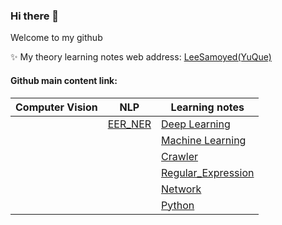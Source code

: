### Hi there 👋

Welcome to my github

✨ My theory learning notes web address:  [LeeSamoyed(YuQue)](https://www.yuque.com/leesamoyed)

<!--
**LeeSamoyed/LeeSamoyed** is a ✨ _special_ ✨ repository because its `README.md` (this file) appears on your GitHub profile.

Here are some ideas to get you started:

- 🔭 I’m currently working on ...
- 🌱 I’m currently learning ...
- 👯 I’m looking to collaborate on ...
- 🤔 I’m looking for help with ...
- 💬 Ask me about ...
- 📫 How to reach me: ...
- 😄 Pronouns: ...
- ⚡ Fun fact: ...
-->


#### Github main content link:

| Computer Vision | NLP | Learning notes |
|  ----  | ----  | ---- |
|   | [EER_NER](https://github.com/LeeSamoyed/NLP_EER_NER) | [Deep Learning](https://github.com/LeeSamoyed/deep_learning) |
|   |                                                      | [Machine Learning](https://github.com/LeeSamoyed/python_machine_learning_notes) |
|   |                                                      | [Crawler](https://github.com/LeeSamoyed/python_crawler_learning_notes) |
|   |                                                      | [Regular_Expression](https://github.com/LeeSamoyed/python_regular_expression_learning_notes) |
|   |                                                      | [Network](https://github.com/LeeSamoyed/python_network_learning_notes/settings) |
|   |                                                      | [Python](https://github.com/LeeSamoyed/python_basis_learning_notes) |
